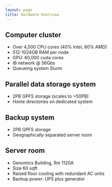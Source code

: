 ```yaml
---
layout: page
title: Hardware Overview
---
```



## Computer cluster

* Over 4,500 CPU cores (40% Intel, 60% AMD)
* 512-1024GB RAM per node
* GPU: 60,000 cuda cores
* IB network @ 56Gbs
* Queueing system Slurm

## Parallel data storage system

* 2PB GPFS storage (scales to >50PB)
* Home directories on dedicated system


## Backup system

* 2PB GPFS storage
* Geographically separated server room

## Server room

* Genomics Building, Rm 1120A
* Size 60 sqft
* Raised floor cooling with redundant AC units 
* Backup power: UPS plus generator

